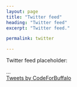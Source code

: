 ```yaml
---
layout: page
title: "Twitter feed"
heading: "Twitter feed"
excerpt: "Twitter feed."

permalink: twitter

---
```


Twitter feed placeholder:



<section id="main-description">
  <div class="container">
    <div class="row">
      <div class="col-md-8">
        ...
      </div>
      <div class="col-md-4">
        <div>
          <a class="twitter-timeline" href="https://twitter.com/CodeForBuffalo?ref_src=twsrc%5Etfw">Tweets by CodeForBuffalo</a>
          <script async src="https://platform.twitter.com/widgets.js" charset="utf-8"></script>
        </div>
      </div>
    </div>
  </div>
  </section